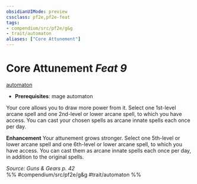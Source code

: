 ```yaml
---
obsidianUIMode: preview
cssclass: pf2e,pf2e-feat
tags:
- compendium/src/pf2e/g&g
- trait/automaton
aliases: ["Core Attunement"]
---
```

# Core Attunement  *Feat 9*  
[automaton](../../rules/traits/automaton-g-g.md)  

- **Prerequisites**: mage automaton

Your core allows you to draw more power from it. Select one 1st-level arcane spell and one 2nd-level or lower arcane spell, to which you have access. You can cast your chosen spells as arcane innate spells each once per day.

**Enhancement** Your attunement grows stronger. Select one 5th-level or lower arcane spell and one 6th-level or lower arcane spell, to which you have access. You can cast them as arcane innate spells each once per day, in addition to the original spells.

*Source: Guns & Gears p. 42*  
%% #compendium/src/pf2e/g&g #trait/automaton %%
